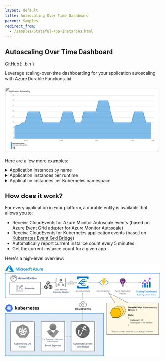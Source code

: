 ```yaml
---
layout: default
title: Autoscaling Over Time Dashboard
parent: Samples
redirect_from:
  - /samples/Stateful-App-Instances.html
---
```


## Autoscaling Over Time Dashboard

[GitHub](https://github.com/tomkerkhove/autoscaling-over-time-dashboard){: .btn }

Leverage scaling-over-time dashboarding for your application autoscaling with Azure Durable Functions. 📊

![](https://raw.githubusercontent.com/tomkerkhove/autoscaling-over-time-dashboard/main/media/general-overview.png)

Here are a few more examples:

<details>
  <summary>Application instances by name</summary>

<img src="https://raw.githubusercontent.com/tomkerkhove/autoscaling-over-time-dashboard/main/media/overview-per-application.png" />
</details>

<details>
  <summary>Application instances per runtime</summary>

<img src="https://raw.githubusercontent.com/tomkerkhove/autoscaling-over-time-dashboard/main/media/overview-per-runtime.png" />

</details>

<details>
  <summary>Application instances per Kubernetes namespace</summary>

<img src="https://raw.githubusercontent.com/tomkerkhove/autoscaling-over-time-dashboard/main/media/overview-per-kubernetes-namespace.png" />

</details>

## How does it work?

For every application in your platform, a durable entity is available that allows you to:

- Receive CloudEvents for Azure Monitor Autoscale events (based on [Azure Event Grid adapter for Azure Monitor Autoscale](https://github.com/tomkerkhove/azure-monitor-autoscale-to-event-grid-adapter))
- Receive CloudEvents for Kubernetes application events (based on [Kubernetes Event Grid Bridge]([https://docs.k8](https://docs.k8s-event-grid-bridge.io/)))
- Automatically report current instance count every 5 minutes
- Get the current instance count for a given app

Here's a high-level overview:

![](https://raw.githubusercontent.com/tomkerkhove/autoscaling-over-time-dashboard/main/media/how-it-works.png)
